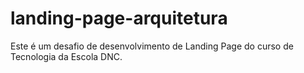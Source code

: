 # landing-page-arquitetura
Este é um desafio de desenvolvimento de Landing Page do curso de Tecnologia da Escola DNC.
